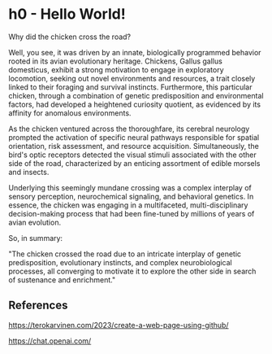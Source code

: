 # h0 - Hello World!

Why did the chicken cross the road?

Well, you see, it was driven by an innate, biologically programmed behavior rooted in its avian evolutionary heritage. Chickens, Gallus gallus domesticus, exhibit a strong motivation to engage in exploratory locomotion, seeking out novel environments and resources, a trait closely linked to their foraging and survival instincts. Furthermore, this particular chicken, through a combination of genetic predisposition and environmental factors, had developed a heightened curiosity quotient, as evidenced by its affinity for anomalous environments.

As the chicken ventured across the thoroughfare, its cerebral neurology prompted the activation of specific neural pathways responsible for spatial orientation, risk assessment, and resource acquisition. Simultaneously, the bird's optic receptors detected the visual stimuli associated with the other side of the road, characterized by an enticing assortment of edible morsels and insects.

Underlying this seemingly mundane crossing was a complex interplay of sensory perception, neurochemical signaling, and behavioral genetics. In essence, the chicken was engaging in a multifaceted, multi-disciplinary decision-making process that had been fine-tuned by millions of years of avian evolution.

So, in summary:

"The chicken crossed the road due to an intricate interplay of genetic predisposition, evolutionary instincts, and complex neurobiological processes, all converging to motivate it to explore the other side in search of sustenance and enrichment."

## References

https://terokarvinen.com/2023/create-a-web-page-using-github/

https://chat.openai.com/
